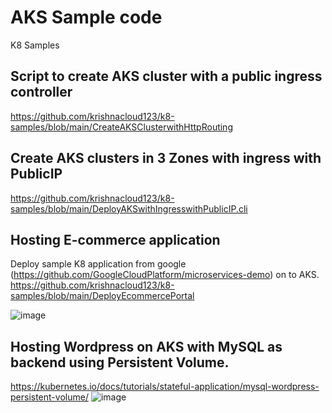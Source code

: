 # AKS Sample code
K8 Samples


## Script to create AKS cluster with a public ingress controller 
https://github.com/krishnacloud123/k8-samples/blob/main/CreateAKSClusterwithHttpRouting

## Create AKS clusters in 3 Zones with ingress with PublicIP
https://github.com/krishnacloud123/k8-samples/blob/main/DeployAKSwithIngresswithPublicIP.cli

## Hosting E-commerce application 
Deploy sample K8 application from google (https://github.com/GoogleCloudPlatform/microservices-demo) on to AKS.
https://github.com/krishnacloud123/k8-samples/blob/main/DeployEcommercePortal

![image](https://user-images.githubusercontent.com/66212565/195665185-0db4c0c3-f17f-4c55-8660-661f976bef56.png)

## Hosting Wordpress on AKS with MySQL as backend using Persistent Volume.
https://kubernetes.io/docs/tutorials/stateful-application/mysql-wordpress-persistent-volume/
![image](https://user-images.githubusercontent.com/66212565/195670447-1baa8c61-3c6a-4f05-85bb-712c79c12ee5.png)
